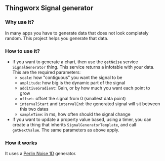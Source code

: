 ## Thingworx Signal generator

### Why use it?

In many apps you have to generate data that does not look completely random. This project helps you generate that data.

### How to use it?

* If you want to generate a chart, then use the `getNoise` service  `SignalGenerator` thing. This service returns a infotable with your data. This are the required parameters:
    * `scale`: how "contiguous" you want the signal to be
    * `amplitude`: how big is the dynamic part of the signal
    * `additiveGradient`: Gain, or by how much you want each point to grow
    * `offset`: offset the signal from 0 (smallest data point)
    * `intervalStart` and `intervalEnd`: the generated signal will sit between this two dates
    * `sampleTime`: in ms, how often should the signal change
* If you want to update a property value based, using a timer, you can create a thing that inherits  `SignalGeneratorTemplate`, and call `getNextValue`. The same parameters as above apply.

### How it works

It uses a [Perlin Noise 1D](https://en.wikipedia.org/wiki/Perlin_noise) generator.


